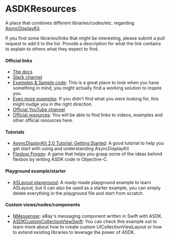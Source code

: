 # ASDKResources
A place that combines different libraries/codes/etc. regarding [AsyncDisplayKit](https://github.com/facebook/AsyncDisplayKit).

If you find some libraries/links that might be interesting, please submit a pull request to add it to the list. Provide a description for what the link contains to explain to others what they expect to find.

#### Official links
* [The docs](http://asyncdisplaykit.org/docs/getting-started.html)
* [Slack channel](https://github.com/facebook/AsyncDisplayKit/issues/1582)
* [Examples & Sample code](https://github.com/facebook/AsyncDisplayKit/tree/master/examples): This is a great place to look when you have something in mind, you might actually find a working solution to inspire you.
* [Even more examples](https://github.com/facebook/AsyncDisplayKit/tree/master/examples_extra): If you didn't find what you were looking for, this might nudge you in the right direction.
* [Official YouTube channel](https://www.youtube.com/channel/UCa4tlDYWFP09SO0O8t-C1iQ)
* [Official resources](http://asyncdisplaykit.org/docs/resources.html): You will be able to find links to videos, examples and other official resources here.

#### Tutorials
* [AsyncDisplayKit 2.0 Tutorial: Getting Started](https://www.raywenderlich.com/124311/asyncdisplaykit-2-0-tutorial-getting-started): A good tutorial to help you get start with using and understanding AsyncDisplayKit
* [Flexbox Froggy](http://nguyenhuy.github.io/froggy-asdk-layout/): A game that helps you grasp some of the ideas behind flexbox by writing ASDK code in Objective-C.

#### Playground example/starter
* [ASLayout playground](https://github.com/the-grid/ASLayout-AsyncDisplayKitPlayground): A ready-made playground example to learn ASLayout, but it can also be used as a starter example, you can simply delete everything in the playground file and start from scratch. 

#### Custom views/nodes/components
* [NMessenger](https://github.com/eBay/NMessenger):  eBay's messaging component written in Swift with ASDK.
* [ASDKCustomCollectionViewSwift](https://github.com/maicki/ASDKCustomCollectionViewSwift): You can check this example out to learn more about how to create custom UICollectionViewLayout or how to extend existing libraries to leverage the power of ASDK.

